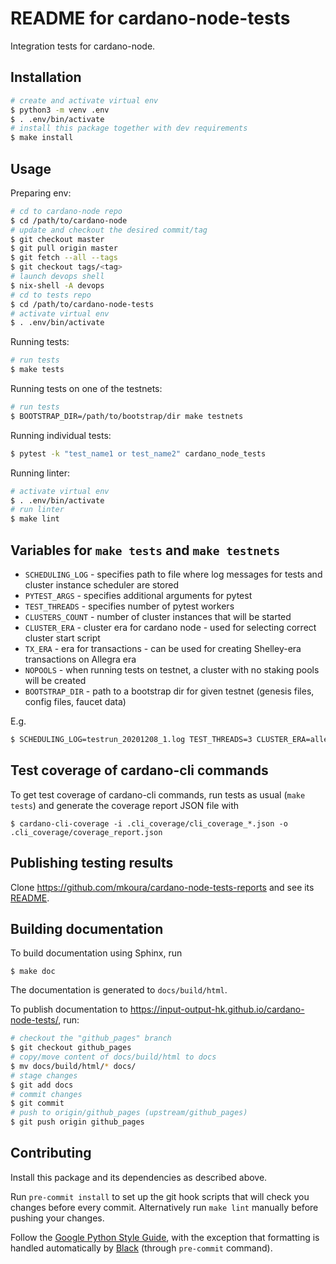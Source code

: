 README for cardano-node-tests
=============================

Integration tests for cardano-node.

Installation
------------

```sh
# create and activate virtual env
$ python3 -m venv .env
$ . .env/bin/activate
# install this package together with dev requirements
$ make install
```

Usage
-----

Preparing env:

```sh
# cd to cardano-node repo
$ cd /path/to/cardano-node
# update and checkout the desired commit/tag
$ git checkout master
$ git pull origin master
$ git fetch --all --tags
$ git checkout tags/<tag>
# launch devops shell
$ nix-shell -A devops
# cd to tests repo
$ cd /path/to/cardano-node-tests
# activate virtual env
$ . .env/bin/activate
```

Running tests:

```sh
# run tests
$ make tests
```

Running tests on one of the testnets:

```sh
# run tests
$ BOOTSTRAP_DIR=/path/to/bootstrap/dir make testnets
```

Running individual tests:

```sh
$ pytest -k "test_name1 or test_name2" cardano_node_tests
```

Running linter:

```sh
# activate virtual env
$ . .env/bin/activate
# run linter
$ make lint
```

Variables for `make tests` and `make testnets`
----------------------------------------------

* `SCHEDULING_LOG` - specifies path to file where log messages for tests and cluster instance scheduler are stored
* `PYTEST_ARGS` - specifies additional arguments for pytest
* `TEST_THREADS` - specifies number of pytest workers
* `CLUSTERS_COUNT` - number of cluster instances that will be started
* `CLUSTER_ERA` - cluster era for cardano node - used for selecting correct cluster start script
* `TX_ERA` - era for transactions - can be used for creating Shelley-era transactions on Allegra era
* `NOPOOLS` - when running tests on testnet, a cluster with no staking pools will be created
* `BOOTSTRAP_DIR` - path to a bootstrap dir for given testnet (genesis files, config files, faucet data)

E.g.
```sh
$ SCHEDULING_LOG=testrun_20201208_1.log TEST_THREADS=3 CLUSTER_ERA=allegra TX_ERA=shelley PYTEST_ARGS="-k 'test_stake_pool_low_cost or test_reward_amount'" make tests
```


Test coverage of cardano-cli commands
-------------------------------------

To get test coverage of cardano-cli commands, run tests as usual (`make tests`) and generate the coverage report JSON file with

```
$ cardano-cli-coverage -i .cli_coverage/cli_coverage_*.json -o .cli_coverage/coverage_report.json
```


Publishing testing results
--------------------------

Clone https://github.com/mkoura/cardano-node-tests-reports and see its [README](https://github.com/mkoura/cardano-node-tests-reports/blob/main/README.md).


Building documentation
----------------------

To build documentation using Sphinx, run

```
$ make doc
```

The documentation is generated to `docs/build/html`.

To publish documentation to https://input-output-hk.github.io/cardano-node-tests/, run:

```sh
# checkout the "github_pages" branch
$ git checkout github_pages
# copy/move content of docs/build/html to docs
$ mv docs/build/html/* docs/
# stage changes
$ git add docs
# commit changes
$ git commit
# push to origin/github_pages (upstream/github_pages)
$ git push origin github_pages
```



Contributing
------------

Install this package and its dependencies as described above.

Run `pre-commit install` to set up the git hook scripts that will check you changes before every commit. Alternatively run `make lint` manually before pushing your changes.

Follow the [Google Python Style Guide](https://google.github.io/styleguide/pyguide.html), with the exception that formatting is handled automatically by [Black](https://github.com/psf/black) (through `pre-commit` command).
